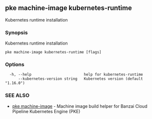 ## pke machine-image kubernetes-runtime

Kubernetes runtime installation

### Synopsis

Kubernetes runtime installation

```
pke machine-image kubernetes-runtime [flags]
```

### Options

```
  -h, --help                        help for kubernetes-runtime
      --kubernetes-version string   Kubernetes version (default "1.16.0")
```

### SEE ALSO

* [pke machine-image](pke_machine-image.md)	 - Machine image build helper for Banzai Cloud Pipeline Kubernetes Engine (PKE)

